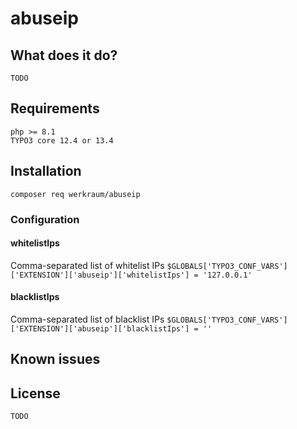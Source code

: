 # abuseip

## What does it do?
    TODO

## Requirements
    php >= 8.1
    TYPO3 core 12.4 or 13.4

## Installation

``composer req werkraum/abuseip``

### Configuration

#### whitelistIps
Comma-separated list of whitelist IPs
``$GLOBALS['TYPO3_CONF_VARS']['EXTENSION']['abuseip']['whitelistIps'] = '127.0.0.1'``

#### blacklistIps
Comma-separated list of blacklist IPs
``$GLOBALS['TYPO3_CONF_VARS']['EXTENSION']['abuseip']['blacklistIps'] = ''``

## Known issues

## License
    TODO